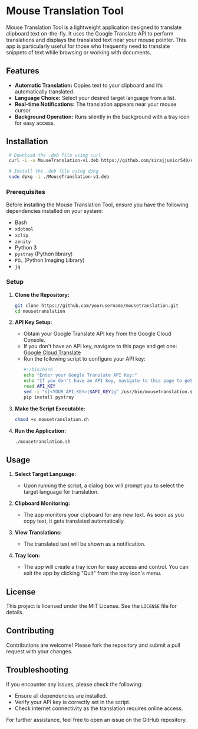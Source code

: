 
# Mouse Translation Tool

Mouse Translation Tool is a lightweight application designed to translate clipboard text on-the-fly. 
It uses the Google Translate API to perform translations and displays the translated text near your mouse pointer. 
This app is particularly useful for those who frequently need to translate snippets of text while browsing or working with documents.

## Features
- **Automatic Translation:** Copies text to your clipboard and it’s automatically translated.
- **Language Choice:** Select your desired target language from a list.
- **Real-time Notifications:** The translation appears near your mouse cursor.
- **Background Operation:** Runs silently in the background with a tray icon for easy access.

## Installation

   ```bash
    # Download the .deb file using curl
    curl -L -o MouseTranslation-v1.deb https://github.com/sirajjunior540/ubuntu-MouseTranslation/raw/master/MouseTranslation-v1.deb

    # Install the .deb file using dpkg
    sudo dpkg -i ./MouseTranslation-v1.deb

   ```

### Prerequisites
Before installing the Mouse Translation Tool, ensure you have the following dependencies installed on your system:

- Bash
- `xdotool`
- `xclip`
- `zenity`
- Python 3
- `pystray` (Python library)
- `PIL` (Python Imaging Library)
- `jq`

### Setup

1. **Clone the Repository:**
   ```bash
   git clone https://github.com/yourusername/mousetranslation.git
   cd mousetranslation
   ```

2. **API Key Setup:**
   - Obtain your Google Translate API key from the Google Cloud Console.
   - If you don't have an API key, navigate to this page and get one: [Google Cloud Translate](https://cloud.google.com/translate)
   - Run the following script to configure your API key:
     ```bash
     #!/bin/bash
     echo "Enter your Google Translate API Key:"
     echo "If you don't have an API key, navigate to this page to get one: https://cloud.google.com/translate"
     read API_KEY
     sed -i "s|<YOUR_API_KEY>|$API_KEY|g" /usr/bin/mousetranslation.sh
     pip install pystray
     ```

3. **Make the Script Executable:**
   ```bash
   chmod +x mousetranslation.sh
   ```

4. **Run the Application:**
   ```bash
   ./mousetranslation.sh
   ```

## Usage

1. **Select Target Language:**
   - Upon running the script, a dialog box will prompt you to select the target language for translation.

2. **Clipboard Monitoring:**
   - The app monitors your clipboard for any new text. As soon as you copy text, it gets translated automatically.

3. **View Translations:**
   - The translated text will be shown as a notification.

4. **Tray Icon:**
   - The app will create a tray icon for easy access and control. You can exit the app by clicking "Quit" from the tray icon's menu.

## License
This project is licensed under the MIT License. See the `LICENSE` file for details.

## Contributing
Contributions are welcome! Please fork the repository and submit a pull request with your changes.

## Troubleshooting
If you encounter any issues, please check the following:
- Ensure all dependencies are installed.
- Verify your API key is correctly set in the script.
- Check internet connectivity as the translation requires online access.

For further assistance, feel free to open an issue on the GitHub repository.